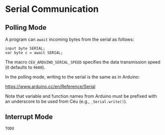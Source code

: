 Serial Communication
====================

Polling Mode
------------

A program can `await` incoming bytes from the serial as follows:

```
input byte SERIAL;
var byte c = await SERIAL;
```

The macro `CEU_ARDUINO_SERIAL_SPEED` specifies the data transmission speed
(it defaults to `9600`).

In the polling mode, writing to the serial is the same as in Arduino:

https://www.arduino.cc/en/Reference/Serial

Note that variable and function names from Arduino must be prefixed with an
underscore to be used from Céu (e.g., `_Serial.write()`).

Interrupt Mode
--------------

`TODO`
